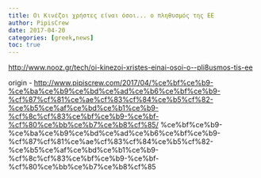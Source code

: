 ```yaml
---
title: Οι Κινέζοι χρήστες είναι όσοι... ο πληθυσμός της ΕΕ
author: PipisCrew
date: 2017-04-20
categories: [greek,news]
toc: true
---
```


http://www.nooz.gr/tech/oi-kinezoi-xristes-einai-osoi-o--pli8usmos-tis-ee

origin - http://www.pipiscrew.com/2017/04/%ce%bf%ce%b9-%ce%ba%ce%b9%ce%bd%ce%ad%ce%b6%ce%bf%ce%b9-%cf%87%cf%81%ce%ae%cf%83%cf%84%ce%b5%cf%82-%ce%b5%ce%af%ce%bd%ce%b1%ce%b9-%cf%8c%cf%83%ce%bf%ce%b9-%ce%bf-%cf%80%ce%bb%ce%b7%ce%b8%cf%85/ %ce%bf%ce%b9-%ce%ba%ce%b9%ce%bd%ce%ad%ce%b6%ce%bf%ce%b9-%cf%87%cf%81%ce%ae%cf%83%cf%84%ce%b5%cf%82-%ce%b5%ce%af%ce%bd%ce%b1%ce%b9-%cf%8c%cf%83%ce%bf%ce%b9-%ce%bf-%cf%80%ce%bb%ce%b7%ce%b8%cf%85